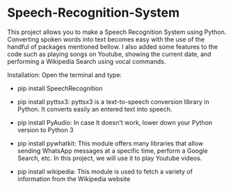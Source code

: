 # Speech-Recognition-System

This project allows you to make a Speech Recognition System using Python. Converting spoken words into text becomes easy with the use of the handful of packages mentioned bellow. I also added some features to the code such as playing songs on Youtube, showing the current date, and performing a Wikipedia Search using vocal commands.


Installation:
Open the terminal and type:

- pip install SpeechRecognition

- pip install pyttsx3: pyttsx3 is a text-to-speech conversion library in Python. It converts easily an entered text into speech.

- pip install PyAudio: In case It doesn't work, lower down your Python version to Python 3

- pip install pywhatkit: This module offers many libraries that allow sending WhatsApp messages at a specific time, perform a Google Search, etc. In this project, we will use it to play Youtube videos.

- pip install wikipedia: This module is used to fetch a variety of information from the Wikipedia website

